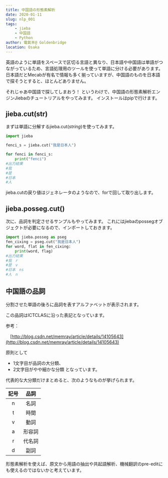 ```yaml
---
title: 中国語の形態素解析
date: 2020-01-11
slug: nlp_001
tags: 
    - jieba
    - 中国語
    - Python
author: 電氣羊@ Goldenbridge
location: Osaka
---
```


英語のように単語をスペースで区切る言語と異なり、日本語や中国語は単語がつながっているため、言語処理用のツールを使って単語に分ける必要があります。
日本語だとMecabが有名で情報も多く揃っていますが、中国語のものを日本語で探そうとすると、ほとんどありません。

それじゃあ中国語で探してしまおう！
というわけで、中国語の形態素解析エンジンJiebaのチュートリアルをやってみます。
 インストールはpipで行けます。

## jieba.cut(str)

まずは単語に分解するjieba.cut(*string*)を使ってみます。

```python
import jieba

fenci_s = jieba.cut("我是日本人")

for fenci in fenci_s:
    print("fenci")
#出力結果
#我
#是
#日本
#人
```

jieba.cutの戻り値はジェネレータのようなので、forで回して取り出します。

## jieba.posseg.cut()

次に、品詞を判定させるサンプルもやってみます。
これにはjiebaのpossegオブジェクトが必要になるので、インポートしておきます。

```python
import jieba.posseg as pseg
fen_cixing = pseg.cut("我是日本人")
for word, flat in fen_cixing:
    print(word, flag)
#出力結果
#我　r
#是　v
#日本　ns
#人　n
```

## 中国語の品詞
分割させた単語の後ろに品詞を表すアルファベットが表示されます。

この品詞はICTCLASに沿った表記となっています。

参考：

　[http://blog.csdn.net/memray/article/details/14105643](http://blog.csdn.net/memray/article/details/14105643)
 

原則として
- 1文字目が品詞の大分類、
- 2文字目がやや細かな分類
となっています。

 

代表的な大分類だけまとめると、次のようなものが挙げられます。

| 記号 |  品詞  |
| :--: | :----: |
|  n   |  名詞  |
|  t   |  時間  |
|  v   |  動詞  |
|  a   | 形容詞 |
|  r   | 代名詞 |
|  d   |  副詞  |

形態素解析を使えば、原文から用語の抽出や共起語解析、機械翻訳のpre-editにも使えるのではないかと考えています。

<link-to></link-to>